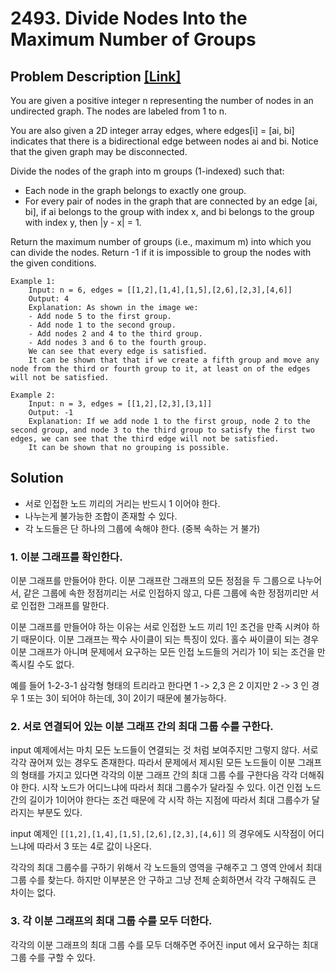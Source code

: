 # 2493. Divide Nodes Into the Maximum Number of Groups

## Problem Description [[Link]](https://leetcode.com/problems/divide-nodes-into-the-maximum-number-of-groups/)

You are given a positive integer n representing the number of nodes in an undirected graph. The nodes are labeled from 1 to n.

You are also given a 2D integer array edges, where edges[i] = [ai, bi] indicates that there is a bidirectional edge between nodes ai and bi. Notice that the given graph may be disconnected.

Divide the nodes of the graph into m groups (1-indexed) such that:

- Each node in the graph belongs to exactly one group.
- For every pair of nodes in the graph that are connected by an edge [ai, bi], if ai belongs to the group with index x, and bi belongs to the group with index y, then |y - x| = 1.

Return the maximum number of groups (i.e., maximum m) into which you can divide the nodes. Return -1 if it is impossible to group the nodes with the given conditions.


```
Example 1:
    Input: n = 6, edges = [[1,2],[1,4],[1,5],[2,6],[2,3],[4,6]]
    Output: 4
    Explanation: As shown in the image we:
    - Add node 5 to the first group.
    - Add node 1 to the second group.
    - Add nodes 2 and 4 to the third group.
    - Add nodes 3 and 6 to the fourth group.
    We can see that every edge is satisfied.
    It can be shown that that if we create a fifth group and move any node from the third or fourth group to it, at least on of the edges will not be satisfied.
    
Example 2:
    Input: n = 3, edges = [[1,2],[2,3],[3,1]]
    Output: -1
    Explanation: If we add node 1 to the first group, node 2 to the second group, and node 3 to the third group to satisfy the first two edges, we can see that the third edge will not be satisfied.
    It can be shown that no grouping is possible.
```

## Solution

- 서로 인접한 노드 끼리의 거리는 반드시 1 이어야 한다.
- 나누는게 불가능한 조합이 존재할 수 있다. 
- 각 노드들은 단 하나의 그룹에 속해야 한다. (중복 속하는 거 불가)

### 1. 이분 그래프를 확인한다. 

이분 그래프를 만들어야 한다. 이분 그래프란 그래프의 모든 정점을 두 그룹으로 나누어서, 같은 그룹에 속한 정점끼리는 서로 인접하지 않고, 다른 그룹에 속한 정점끼리만 서로 인접한 그래프를 말한다.

이분 그래프를 만들어야 하는 이유는 서로 인접한 노드 끼리 1인 조건을 만족 시켜야 하기 때문이다. 이분 그래프는 짝수 사이클이 되는 특징이 있다. 홀수 싸이클이 되는 경우 이분 그래프가 아니며 문제에서 요구하는 모든 인접 노드들의 거리가 1이 되는 조건을 만족시킬 수도 없다. 

예를 들어 1-2-3-1 삼각형 형태의 트리라고 한다면 1 -> 2,3 은 2 이지만 2 -> 3 인 경우 1 또는 3이 되어야 하는데, 3이 2이기 때문에 불가능하다. 

### 2. 서로 연결되어 있는 이분 그래프 간의 최대 그룹 수를 구한다. 

input 예제에서는 마치 모든 노드들이 연결되는 것 처럼 보여주지만 그렇지 않다. 서로 각각 끊어져 있는 경우도 존재한다. 따라서 문제에서 제시된 모든 노드들이 이분 그래프의 형태를 가지고 있다면 각각의 이분 그래프 간의 최대 그룹 수를 구한다음 각각 더해줘야 한다. 시작 노드가 어디느냐에 따라서 최대 그룹수가 달라질 수 있다. 이건 인접 노드간의 길이가 1이어야 한다는 조건 때문에 각 시작 하는 지점에 따라서 최대 그룹수가 달라지는 부분도 있다. 

input 예제인 `[[1,2],[1,4],[1,5],[2,6],[2,3],[4,6]]` 의 경우에도 시작점이 어디느냐에 따라서 3 또는 4로 값이 나온다.

각각의 최대 그룹수를 구하기 위해서 각 노드들의 영역을 구해주고 그 영역 안에서  최대 그룹 수를 찾는다. 
하지만 이부분은 안 구하고 그냥 전체 순회하면서 각각 구해줘도 큰 차이는 없다.

### 3. 각 이분 그래프의 최대 그룹 수를 모두 더한다. 

각각의 이분 그래프의 최대 그룹 수를 모두 더해주면 주어진 input 에서 요구하는 최대 그룹 수를 구할 수 있다.


